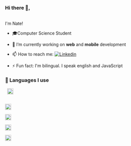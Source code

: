 ### Hi there 👋,

<br/>
I'm Nate!

<!--
**mna1021/mna1021** is a ✨ _special_ ✨ repository because its `README.md` (this file) appears on your GitHub profile.

Here are some ideas to get you started:
-->

- 🎓Computer Science Student
- 🔭 I’m currently working on **web** and **mobile** development
- 📫 How to reach me: [![Linkedin](https://img.shields.io/badge/LinkedIn-0077B5?style=for-the-badge&logo=linkedin&logoColor=white)](https://www.linkedin.com/in/nathanaelahiagbedey/)

- ⚡ Fun fact: I'm bilingual. I speak english and JavaScript

### 🧠 Languages I use

<code> <img height='20'
src='https://img.shields.io/badge/React-20232A?style=for-the-badge&logo=react&logoColor=61DAFB' >

<img height='20' src='https://img.shields.io/badge/JavaScript-323330?style=for-the-badge&logo=javascript&logoColor=F7DF1E'>

<img height='20' src='https://img.shields.io/badge/HTML5-E34F26?style=for-the-badge&logo=html5&logoColor=white'>

<img height='20' src='https://img.shields.io/badge/CSS3-1572B6?style=for-the-badge&logo=css3&logoColor=white'>

<img height='20' src='https://img.shields.io/badge/Java-ED8B00?style=for-the-badge&logo=java&logoColor=white'>

